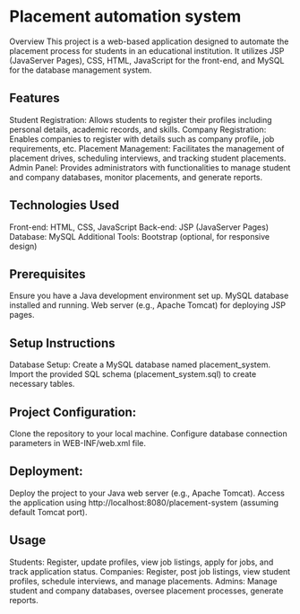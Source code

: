 # Placement automation system
Overview
This project is a web-based application designed to automate the placement process for students in an educational institution. It utilizes JSP (JavaServer Pages), CSS, HTML, JavaScript for the front-end, and MySQL for the database management system.

## Features
Student Registration: Allows students to register their profiles including personal details, academic records, and skills.
Company Registration: Enables companies to register with details such as company profile, job requirements, etc.
Placement Management: Facilitates the management of placement drives, scheduling interviews, and tracking student placements.
Admin Panel: Provides administrators with functionalities to manage student and company databases, monitor placements, and generate reports.

## Technologies Used
  Front-end: HTML, CSS, JavaScript
  Back-end: JSP (JavaServer Pages)
  Database: MySQL
  Additional Tools: Bootstrap (optional, for responsive design)

## Prerequisites
  Ensure you have a Java development environment set up.
  MySQL database installed and running.
  Web server (e.g., Apache Tomcat) for deploying JSP pages.
## Setup Instructions
Database Setup:
  Create a MySQL database named placement_system.
  Import the provided SQL schema (placement_system.sql) to create necessary tables.

## Project Configuration:

Clone the repository to your local machine.
Configure database connection parameters in WEB-INF/web.xml file.

## Deployment:
  Deploy the project to your Java web server (e.g., Apache Tomcat).
  Access the application using http://localhost:8080/placement-system (assuming default Tomcat port).

## Usage
Students: Register, update profiles, view job listings, apply for jobs, and track application status.
Companies: Register, post job listings, view student profiles, schedule interviews, and manage placements.
Admins: Manage student and company databases, oversee placement processes, generate reports.
